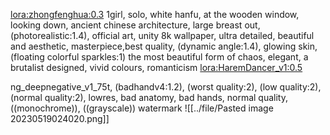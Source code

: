 <lora:zhongfenghua:0.3> 1girl, solo, white hanfu, at the wooden window, looking down, ancient chinese architecture, large breast out, (photorealistic:1.4), official art, unity 8k wallpaper, ultra detailed, beautiful and aesthetic, masterpiece,best quality, (dynamic angle:1.4), glowing skin, (floating colorful sparkles:1) the most beautiful form of chaos, elegant, a brutalist designed, vivid colours, romanticism <lora:HaremDancer_v1:0.5>

ng_deepnegative_v1_75t, (badhandv4:1.2), (worst quality:2), (low quality:2), (normal quality:2), lowres, bad anatomy, bad hands, normal quality, ((monochrome)), ((grayscale)) watermark
![[../file/Pasted image 20230519024020.png]]